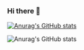 ### Hi there 👋
[![Anurag's GitHub stats](https://github-readme-stats.vercel.app/api?username=k0hei2025)](https://github.com/anuraghazra/github-readme-stats)

![Anurag's GitHub stats](https://github-readme-stats.vercel.app/api?username=k0hei2025&show_icons=true)


<!--
**k0hei2025/k0hei2025** is a ✨ _special_ ✨ repository because its `README.md` (this file) appears on your GitHub profile.

Here are some ideas to get you started:

- 🔭 I’m currently working on ...
- 🌱 I’m currently learning ...
- 👯 I’m looking to collaborate on ...
- 🤔 I’m looking for help with ...
- 💬 Ask me about ...
- 📫 How to reach me: ...
- 😄 Pronouns: ...
- ⚡ Fun fact: ...
-->
